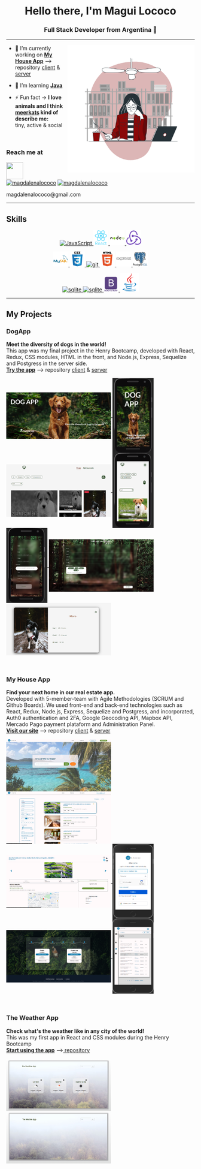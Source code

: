 <h1 align="center">Hello there, I'm Magui Lococo</h1>
<h3 align="center">Full Stack Developer from Argentina 🧉</h3>
<hr>
<img align="right" src="./Studying-bro.svg" alt="me" width="340" height="340"/>

- 🧩 I’m currently working on **[My House App](https://my-house-app-one.vercel.app/)** --> repository [client](https://github.com/myhouseapp/client) & [server](https://github.com/my-house-app/api)

- 🌱 I’m learning **[Java](https://www.java.com)**

- ⚡ Fun fact -> **I love animals and I think [meerkats](https://www.youtube.com/watch?v=W4og8g_X22o) kind of describe me:** <br /> tiny, active & social
<br>

<h3>Reach me at </h3>
<p align="left">
<a href="magdalenalococo@gmail.com">
  <img align="center" src="https://img.icons8.com/carbon-copy/100/000000/new-post.png" height="45" width="45" >
</a>
<a href="https://linkedin.com/in/magdalenalococo" target="blank"><img align="center" src="https://camo.githubusercontent.com/28bbd2596707954793abeff9eb24d343c1c78b7bf184b90294b4b190c6097a65/68747470733a2f2f63646e2e6a7364656c6976722e6e65742f6e706d2f73696d706c652d69636f6e7340332e302e312f69636f6e732f6c696e6b6564696e2e737667" alt="magdalenalococo" height="30" width="40" /></a>
<a href="https://github.com/maguilococo" target="blank"><img align="center" src="https://camo.githubusercontent.com/bf4b11af389d1e0caf625c40c274ba71464727c43579e48f512112694888eb62/68747470733a2f2f63646e2e6a7364656c6976722e6e65742f6e706d2f73696d706c652d69636f6e7340332e302e312f69636f6e732f6769746875622e737667" alt="magdalenalococo" height="30" width="40" /></a>
</p>
magdalenalococo@gmail.com


<br>
<hr>
<h2>Skills</h2>
    <p align="center">
      <a href="https://developer.mozilla.org/en-US/docs/Web/JavaScript" target="_blank">
        <img src="https://camo.githubusercontent.com/7749a2014cc8da219d6b6ec5dac78c2cce719ce9499e2cdccd1482932779c08a/68747470733a2f2f69636f6e67722e616d2f64657669636f6e2f6a6176617363726970742d6f726967696e616c2e7376673f73697a653d343026636f6c6f723d63757272656e74436f6c6f72" alt="JavaScript" width="40" height="40"/>
        <!-- <small>Javascript</small> -->
      </a>
      <a href="https://reactjs.org/" target="_blank">
        <img src="https://raw.githubusercontent.com/devicons/devicon/master/icons/react/react-original-wordmark.svg" alt="react" width="40" height="40"/>
        <!-- <small>React</small> -->
      </a>
      <a href="https://nodejs.org" target="_blank">
        <img src="https://raw.githubusercontent.com/devicons/devicon/master/icons/nodejs/nodejs-original-wordmark.svg" alt="nodejs" width="40" height="40"/>
        <!-- <span>Node.js</span> -->
      </a>
      <a href="https://redux.js.org" target="_blank">
        <img src="https://raw.githubusercontent.com/devicons/devicon/master/icons/redux/redux-original.svg" alt="redux" width="40" height="40"/>
        <!-- <span>Redux</span> -->
      </a>
    </p>
    <p align="center">    
      <a href="https://www.mysql.com/" target="_blank">
       <img src="https://raw.githubusercontent.com/devicons/devicon/master/icons/mysql/mysql-original-wordmark.svg" alt="mysql" width="40" height="40"/>
        <!-- <span>MySql</span> -->
      </a>
      <a href="https://www.w3schools.com/css/" target="_blank">
        <img src="https://raw.githubusercontent.com/devicons/devicon/master/icons/css3/css3-original-wordmark.svg" alt="css3" width="40" height="40"/>
        <!-- <span>CSS</span> -->
      </a>
      <a href="https://git-scm.com/" target="_blank">
        <img src="https://www.vectorlogo.zone/logos/git-scm/git-scm-icon.svg" alt="git" width="40" height="40"/>
        <!-- <span>Git</span> -->
      </a>
      <a href="https://www.w3.org/html/" target="_blank">
        <img src="https://raw.githubusercontent.com/devicons/devicon/master/icons/html5/html5-original-wordmark.svg" alt="html5" width="40" height="40"/>
        <!-- <span>HTML</span> -->
      </a>
      <a href="https://expressjs.com" target="_blank">
        <img src="https://raw.githubusercontent.com/devicons/devicon/master/icons/express/express-original-wordmark.svg" alt="express" width="40" height="40"/>
        <!-- <span>Express</span> -->
      </a>
      <a href="https://www.postgresql.org" target="_blank">
        <img src="https://raw.githubusercontent.com/devicons/devicon/master/icons/postgresql/postgresql-original-wordmark.svg" alt="postgresql" width="40" height="40"/>
        <!-- <span>PostgreSql</span> -->
      </a>
    </p>
    <p align="center">      
      <a href="https://sequelize.org/" target="_blank">
        <img src="https://camo.githubusercontent.com/319ef78fa108fc000a838b6566c3dc6bb6f352c590661da03b50f1ce0d0db6d5/68747470733a2f2f69636f6e67722e616d2f64657669636f6e2f73657175656c697a652d6f726967696e616c2e7376673f73697a653d343026636f6c6f723d326563353339" alt="sqlite" width="40" height="40"/>
        <!-- <span>Sequelize</span> -->
      </a> 
      <a href="https://www.sqlite.org/" target="_blank">
        <img src="https://www.vectorlogo.zone/logos/sqlite/sqlite-icon.svg" alt="sqlite" width="40" height="40"/>
        <!-- <span>SQLite</span> -->
      </a>                                                                                                            
      <a href="https://getbootstrap.com" target="_blank">
        <img src="https://raw.githubusercontent.com/devicons/devicon/master/icons/bootstrap/bootstrap-plain-wordmark.svg" alt="bootstrap" width="40" height="40"/>
        <!-- <span>Bootstrap</span> -->
      </a>
      <a href="https://www.java.com" target="_blank">
        <img src="https://raw.githubusercontent.com/devicons/devicon/master/icons/java/java-original.svg" alt="java" width="50" height="50"/>
        <!-- <span>Java</span> -->
      </a>
    </p>
<hr>
<h2 align="left">My Projects</h2>
  <h3>DogApp</h3>
  <p>
    <b>Meet the diversity of dogs in the world!</b><br/>
    This app was my final project in the Henry Bootcamp, developed with React, Redux, CSS modules, HTML in the front, and Node.js, Express, Sequelize and Postgress in the server side.
  <br />
  <a href="http://18.216.92.193/" target="_blank"><b>Try the app</b></a> --> repository <a href="https://github.com/maguilococo/PI-Dogs/tree/main/client" target="_blank">client</a> & </a><a href="https://github.com/maguilococo/PI-Dogs/tree/main/api" target="_blank">server</a>
  </p>  
  <p>
    <a href="http://18.216.92.193/" target="_blank">
      <img  align="center" src="./DogApp/landPage.png" alt="me" width="280 height="140"/>
    </a>
    <a href="http://18.216.92.193/" target="_blank">
      <img  align="center" src="./DogApp/responsive_landPage.png" alt="me" width="110" height="200"/>
    </a>
    <a href="http://18.216.92.193/" target="_blank">
      <img  align="center" src="./DogApp/Home.png" alt="me" width="280" height="140"/>
    </a>
    <a href="http://18.216.92.193/" target="_blank">
      <img  align="center" src="./DogApp/responsive_Home.png" alt="me" width="110" height="200"/>
    </a>
    <a href="http://18.216.92.193/" target="_blank">
      <img  align="center" src="./DogApp/responsive_form.png" alt="me" width="110" height="200"/>
    </a>
    <a href="http://18.216.92.193/" target="_blank">
      <img  align="center" src="./DogApp/form.png" alt="me" width="280" height="140"/>
    </a>
    <a href="http://18.216.92.193/" target="_blank">
      <img  align="center" src="./DogApp/details.png" alt="me" width="280" height="140"/>
    </a>
  </p>  
  <br />
  
  <h3>My House App</h3>
  <p>
    <b>Find your next home in our real estate app.</b><br/>
    Developed with 5-member-team with Agile Methodologies (SCRUM and Github Boards). We used front-end and back-end technologies such as React, Redux, Node.js, Express, Sequelize and Postgress, and incorporated, Auth0 authentication and 2FA, Google Geocoding API, Mapbox API, Mercado Pago payment plataform and Administration Panel.
  <br />
  <a href="https://my-house-app-one.vercel.app/" target="_blank"><b>Visit our site</b></a> --> repository <a href="https://github.com/myhouseapp/client" target="_blank">client</a> & </a><a href="https://github.com/my-house-app/api" target="_blank">server</a>
  </p>
  <p>
    <a href="https://my-house-app-one.vercel.app/" target="_blank">
      <img  align="center" src="https://github.com/maguilococo/maguilococo/blob/main/MyHouseApp/LandPage.png" alt="me" width="280" height="140"/>
    </a>
    <a href="https://my-house-app-one.vercel.app/" target="_blank">
      <img  align="center" src="https://github.com/maguilococo/maguilococo/blob/main/MyHouseApp/Home.png" alt="home" width="280" height="140"/>
    </a>
    <a href="https://my-house-app-one.vercel.app/" target="_blank">
      <img  align="center" src="https://github.com/maguilococo/maguilococo/blob/main/MyHouseApp/Details.png" alt="me" width="280" height="140"/>
    </a>
    <a href="https://my-house-app-one.vercel.app/" target="_blank">
      <img  align="center" src="https://github.com/maguilococo/maguilococo/blob/main/MyHouseApp/loginMobile.png" alt="me" width="110" height="200"/>
    </a>
    <a href="https://my-house-app-one.vercel.app/" target="_blank">
      <img  align="center" src="https://github.com/maguilococo/maguilococo/blob/main/MyHouseApp/newPost.png" alt="me" width="280" height="140"/>
    </a>
    <a href="https://my-house-app-one.vercel.app/" target="_blank">
      <img  align="center" src="https://github.com/maguilococo/maguilococo/blob/main/MyHouseApp/AdminMobile.png" alt="me" width="110" height="200"/>
    </a>
  </p>
  

  <br />
  <h3>The Weather App</h3>
  <p>
    <b>Check what's the weather like in any city of the world!</b><br/>
  This was my first app in React and CSS modules during the Henry Bootcamp
  <br />
  <a href="#" target="_blank"><b>Start using the app</b></a> --><a href="https://github.com/maguilococo/FT-M2/tree/master/08-React-Estado-LifeCycle" target="_blank"> repository</a> 
  </p>
  <p>
    <a href="./WeatherApp/emptyHome.png" target="_blank">
      <img  align="left" src="./WeatherApp/home.png" alt="me" width="280" height="140"/>
    </a>
    <a href="./WeatherApp/emptyHome.png" target="_blank">
      <img  align="left" src="./WeatherApp/emptyHome.png" alt="me" width="280" height="140"/>
  </a>
  </p>
</div>
